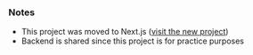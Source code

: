 ### Notes

- This project was moved to Next.js ([visit the new project](https://github.com/erdemxceylan/calorie-calculator-next))
- Backend is shared since this project is for practice purposes
